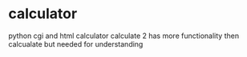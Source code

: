 # calculator
python cgi and html calculator 
calculate 2 has more functionality then calcualate 
but needed for understanding 
